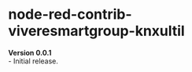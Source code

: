 # node-red-contrib-viveresmartgroup-knxultil


<p>
<b>Version 0.0.1</b><br/>
- Initial release.</br>
</p>

